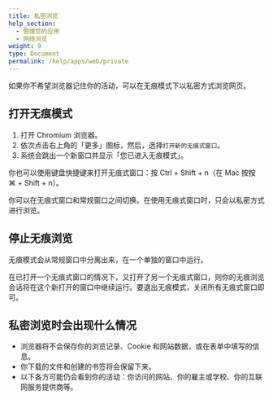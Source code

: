```yaml
---
title: 私密浏览
help_section: 
  - 管理您的应用
  - 网络浏览
weight: 9
type: Document
permalink: /help/apps/web/private
---
```


如果你不希望浏览器记住你的活动，可以在无痕模式下以私密方式浏览网页。

## 打开无痕模式

1. 打开 Chromium 浏览器。
2. 依次点击右上角的「更多」图标，然后，选择`打开新的无痕式窗口`。
3. 系统会跳出一个新窗口并显示「您已进入无痕模式」。

你也可以使用键盘快捷键来打开无痕式窗口：按 Ctrl + Shift + n（在 Mac 按按 ⌘ + Shift + n）。

你可以在无痕式窗口和常规窗口之间切换。在使用无痕式窗口时，只会以私密方式进行浏览。

## 停止无痕浏览

无痕模式会从常规窗口中分离出来，在一个单独的窗口中运行。

在已打开一个无痕式窗口的情况下，又打开了另一个无痕式窗口，则你的无痕浏览会话将在这个新打开的窗口中继续运行。要退出无痕模式，关闭所有无痕式窗口即可。

## 私密浏览时会出现什么情况

- 浏览器将不会保存你的浏览记录、Cookie 和网站数据，或在表单中填写的信息。
- 你下载的文件和创建的书签将会保留下来。
- 以下各方可能仍会看到你的活动：你访问的网站、你的雇主或学校、你的互联网服务提供商等。






